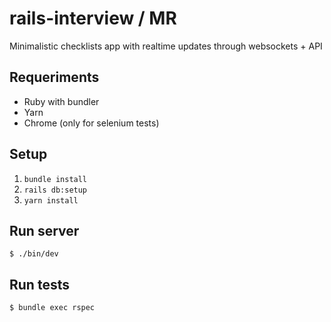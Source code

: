 # rails-interview / MR
Minimalistic checklists app with realtime updates through websockets + API

## Requeriments

 - Ruby with bundler
 - Yarn
 - Chrome (only for selenium tests)

## Setup

1. `bundle install`
2. `rails db:setup`
3. `yarn install`

## Run server

`$ ./bin/dev`

## Run tests

`$ bundle exec rspec`
